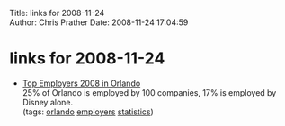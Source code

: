 Title: links for 2008-11-24  
Author: Chris Prather
Date: 2008-11-24 17:04:59

# links for 2008-11-24
<ul class="delicious"><li>
                <div class="delicious-link"><a href="http://www.orlandosentinel.com/business/orl-cover24table08nov24,0,2458294.story">Top Employers 2008 in Orlando</a></div>
                <div class="delicious-extended">25% of Orlando is employed by 100 companies, 17% is employed by Disney alone.</div>
                <div class="delicious-tags">(tags: <a href="http://delicious.com/perigrin/orlando">orlando</a> <a href="http://delicious.com/perigrin/employers">employers</a> <a href="http://delicious.com/perigrin/statistics">statistics</a>)</div>
            </li></ul>
